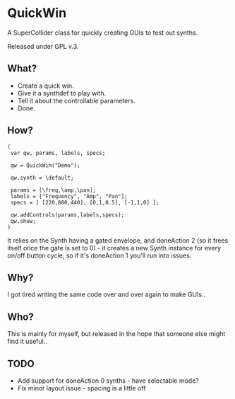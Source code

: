 QuickWin
========

A SuperCollider class for quickly creating GUIs to test out synths.

Released under GPL v.3.

What?
-----
* Create a quick win.
* Give it a synthdef to play with.
* Tell it about the controllable parameters.
* Done.

How?
----

    (
     var qw, params, labels, specs;
     
     qw = QuickWin("Demo");
     
     qw.synth = \default;

     params = [\freq,\amp,\pan];
     labels = ["Frequency", "Amp", "Pan"];
     specs = [ [220,880,440], [0,1,0.5], [-1,1,0] ];

     qw.addControls(params,labels,specs);
     qw.show;
    )

It relies on the Synth having a gated envelope, and doneAction 2 (so it frees itself once the gate is set to 0) - it creates a new Synth instance for every on/off button cycle, so if it's doneAction 1 you'll run into issues.

Why?
----
I got tired writing the same code over and over again to make GUIs..

Who?
----
This is mainly for myself, but released in the hope that someone else might find it useful..

TODO
----
* Add support for doneAction 0 synths - have selectable mode?
* Fix minor layout issue - spacing is a little off
